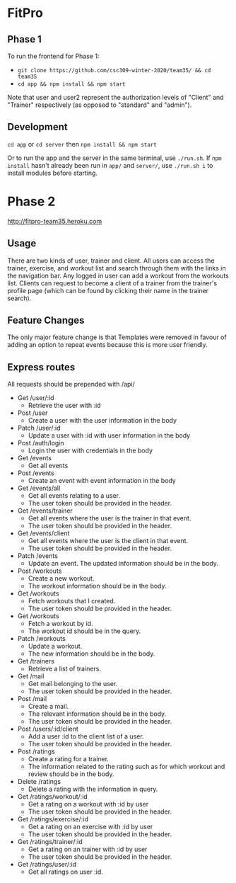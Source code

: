 # FitPro

## Phase 1
To run the frontend for Phase 1:

- `git clone https://github.com/csc309-winter-2020/team35/ && cd team35`
- `cd app && npm install && npm start`

Note that user and user2 represent the authorization levels of "Client" and "Trainer" respectively (as opposed to "standard" and "admin").

## Development
`cd app` or `cd server` then `npm install && npm start`

Or to run the app and the server in the same terminal, use `./run.sh`. If `npm install` hasn't already been run in `app/` and `server/`, use `./run.sh i` to install modules before starting.

# Phase 2

http://fitpro-team35.heroku.com

## Usage
There are two kinds of user, trainer and client. All users can access the trainer, exercise, and workout list and search through them with the links in the navigation bar. Any logged in user can add a workout from the workouts list. Clients can request to become a client of a trainer from the trainer's profile page (which can be found by clicking their name in the trainer search).

## Feature Changes
The only major feature change is that Templates were removed in favour of adding an option to repeat events because this is more user friendly.

## Express routes
All requests should be prepended with /api/
- Get /user/:id
  - Retrieve the user with :id
- Post /user
  - Create a user with the user information in the body
- Patch /user/:id
  - Update a user with :id with user information in the body
- Post /auth/login
  - Login the user with credentials in the body
- Get /events
  - Get all events
- Post /events
  - Create an event with event information in the body
- Get /events/all
  - Get all events relating to a user.
  - The user token should be provided in the header.
- Get /events/trainer
  - Get all events where the user is the trainer in that event.
  - The user token should be provided in the header.
- Get /events/client
  - Get all events where the user is the client in that event.
  - The user token should be provided in the header.
- Patch /events
  - Update an event. The updated information should be in the body.
- Post /workouts
  - Create a new workout.
  - The workout information should be in the body.
- Get /workouts
  - Fetch workouts that I created.
  - The user token should be provided in the header.
- Get /workouts
  - Fetch a workout by id.
  - The workout id should be in the query.
- Patch /workouts
  - Update a workout.
  - The new information should be in the body.
- Get /trainers
  - Retrieve a list of trainers.
- Get /mail
  - Get mail belonging to the user.
  - The user token should be provided in the header.
- Post /mail
  - Create a mail.
  - The relevant information should be in the body.
  - The user token should be provided in the header.
- Post /users/:id/client
  - Add a user :id to the client list of a user.
  - The user token should be provided in the header.
- Post /ratings
  - Create a rating for a trainer.
  - The information related to the rating such as for which workout and review should be in the body.
- Delete /ratings
  - Delete a rating with the information in query.
- Get /ratings/workout/:id
  - Get a rating on a workout with :id by user
  - The user token should be provided in the header.
- Get /ratings/exercise/:id
  - Get a rating on an exercise with :id by user
  - The user token should be provided in the header.
- Get /ratings/trainer/:id
  - Get a rating on an trainer with :id by user
  - The user token should be provided in the header.
- Get /ratings/user/:id
  - Get all ratings on user :id.
